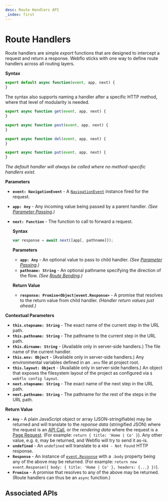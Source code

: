 ```yaml
---
desc: Route Handlers API
_index: first
---
```

# Route Handlers

Route handlers are simple *export* functions that are designed to intercept a request and return a response. Webflo sticks with one way to define route handlers across all routing layers.

**Syntax**

```js
export default async function(event, app, next) {
}
```

The syntax also supports naming a handler after a specific HTTP method, where that level of modularity is needed.

```js
export async function get(event, app, next) {
}
```

```js
export async function post(event, app, next) {
}
```

```js
export async function del(event, app, next) {
}
```

```js
export async function put(event, app, next) {
}
```

*The default handler will always be called where no method-specific handlers exist.*

**Parameters**

+ **`event: NavigationEvent`** - A [`NavigationEvent`](NavigationEvent) instance fired for the request.
+ **`app: Any`** - Any incoming value being passed by a parent handler. *(See [Parameter Passing](../../fundamentals/routing#parameter-passing).)*
+ **`next: Function`** - The function to call to forward a request.

    **Syntax**

    ```js
    var response = await next([app[, pathname]]);
    ```

    **Parameters**

    + **`app: Any`** - An optional value to pass to child handler. *(See [Parameter Passing](../../fundamentals/routing#parameter-passing).)*
    + **`pathname: String`** - An optional pathname specifying the direction of the flow. *(See [Route Bending](../../fundamentals/routing#route-bending).)*

    **Return Value**

    + **`response: Promise<Object|event.Response>`** - A promise that resolves to the return value from child handler. *(Handler return values just ahead.)*

**Contextual Parameters**

+ **`this.stepname: String`** - The exact name of the current step in the URL path.
+ **`this.pathname: String`** - The pathname to the current step in the URL path.
+ **`this.dirname: String`** - (Available only in server-side handlers.) The file name of the current handler.
+ **`this.env: Object`** - (Available only in server-side handlers.) Any environmental variables defined in an `.env` file at project root.
+ **`this.layout: Object`** - (Available only in server-side handlers.) An object that exposes the filesystem layout of the project as configured via `$ webflo config layout`.
+ **`next.stepname: String`** - The exact name of the next step in the URL path.
+ **`next.pathname: String`** - The pathname for the rest of the steps in the URL path.

**Return Value**

+ **`Any`** - A plain JavaScript object or array (JSON-stringifiable) may be returned and will translate to the *reponse data* (stringified JSON) where the request is an [API Call](../../fundamentals/requests-and-responses#api-calls-and-page-requests), or the *rendering data* where the request is a [Page Request](../../fundamentals/requests-and-responses#api-calls-and-page-requests). (For example: `return { title: 'Home | Co' }`). Any other value, e.g. `0`, may be returned, and Webflo will try to send it as-is.
+ **`undefined`** - An `undefined` will translate to a `404 - Not Found` HTTP response.
+ **`Response`** - An instance of [`event.Response`](Response) with a `.body` property being any of the above may be returned. (For example: `return new event.Response({ body: { title: 'Home | Co' }, headers: {...} })`).
+ **`Promise`** - A promise that resolves to any of the above may be returned. (Route handlers can thus be an `async` function.)

## Associated APIs

